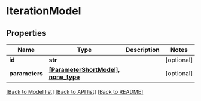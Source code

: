 # IterationModel


## Properties
Name | Type | Description | Notes
------------ | ------------- | ------------- | -------------
**id** | **str** |  | [optional] 
**parameters** | [**[ParameterShortModel], none_type**](ParameterShortModel.md) |  | [optional] 

[[Back to Model list]](../README.md#documentation-for-models) [[Back to API list]](../README.md#documentation-for-api-endpoints) [[Back to README]](../README.md)


